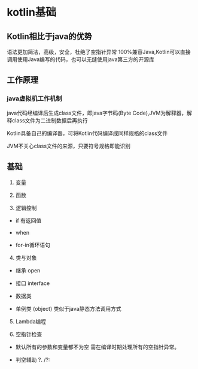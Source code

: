 # kotlin基础
## Kotlin相比于java的优势
语法更加简洁，高级，安全，杜绝了空指针异常
100%兼容Java,Kotlin可以直接调用使用Java编写的代码，也可以无缝使用java第三方的开源库
## 工作原理

### java虚拟机工作机制
java代码经编译后生成class文件，即java字节码(Byte Code),JVM为解释器，解释class文件为二进制数据后再执行


Kotlin具备自己的编译器，可将Kotlin代码编译成同样规格的class文件

JVM不关心class文件的来源，只要符号规格即能识别


## 基础

1. 变量

2. 函数

3. 逻辑控制 

- if 有返回值

- when

- for-in循环语句

4. 类与对象

- 继承 open

- 接口 interface

- 数据类

- 单例类 (object) 类似于java静态方法调用方式

5. Lambda编程

6. 空指针检查

- 默认所有的参数和变量都不为空
需在编译时期处理所有的空指针异常。

- 判空辅助 ?. /?:

